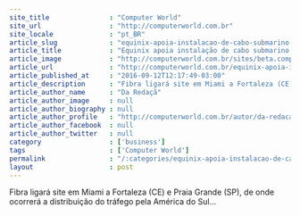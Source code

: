 ```yaml
---
site_title               : "Computer World"
site_url                 : "http://computerworld.com.br"
site_locale              : "pt_BR"
article_slug             : "equinix-apoia-instalacao-de-cabo-submarino-que-liga-brasil-aos-eua"
article_title            : "Equinix apoia instalação de cabo submarino que liga Brasil aos EUA"
article_image            : "http://computerworld.com.br/sites/beta.computerworld.com.br/files/news_articles/cabo.jpg"
article_url              : "http://computerworld.com.br/equinix-apoia-instalacao-de-cabo-submarino-que-liga-brasil-aos-eua"
article_published_at     : "2016-09-12T12:17:49-03:00"
article_description      : "Fibra ligará site em Miami a Fortaleza (CE) e Praia Grande (SP), de onde ocorrerá a distribuição do tráfego pela América do Sul..."
article_author_name      : "Da Redaçã"
article_author_image     : null
article_author_biography : null
article_author_profile   : "http://computerworld.com.br/autor/da-redacao"
article_author_facebook  : null
article_author_twitter   : null
category                 : ['business']
tags                     : ['Computer World']
permalink                : "/:categories/equinix-apoia-instalacao-de-cabo-submarino-que-liga-brasil-aos-eua/"
layout                   : post
---
```


Fibra ligará site em Miami a Fortaleza (CE) e Praia Grande (SP), de onde ocorrerá a distribuição do tráfego pela América do Sul...
